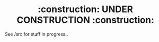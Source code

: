 <h1 align="center">:construction: UNDER CONSTRUCTION :construction: </h1>
See /src for stuff in progress..
